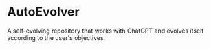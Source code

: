 # AutoEvolver
A self-evolving repository that works with ChatGPT and evolves itself according to the user's objectives.
